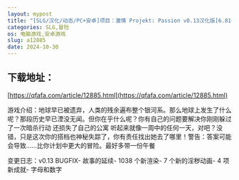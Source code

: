 ```yaml
---
layout: mypost
title: "[SLG/汉化/动态/PC+安卓]项目：激情 Projekt: Passion v0.13汉化版[6.81G/移动/百度]"
categories: SLG,冒险
os: 电脑游戏,安卓游戏
slug: a12885
date: 2024-10-30
---
```


## 下载地址：

[https://qfafa.com/article/12885.html](https://qfafa.com/article/12885.html)

游戏介绍：地球早已被遗弃，人类的残余遍布整个银河系。那么地球上发生了什么呢？那段历史早已湮没无闻。但你在乎什么呢？你有自己的问题要解决你刚刚躲过了一次暗杀行动 还损失了自己的公寓 听起来就像一周中的任何一天，对吧？没错，只是这次你的搭档也神秘失踪了，你有责任找出她去了哪里！警告：答案可能会导致……比你计划中更大的冒险。最好多带一份午餐

变更日志：v0.13 BUGFIX- 故事的延续- 1038 个新渲染- 7 个新的淫秽动画- 4 项新成就- 字母和数字